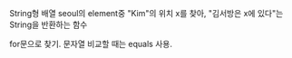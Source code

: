 String형 배열 seoul의 element중 "Kim"의 위치 x를 찾아, "김서방은 x에 있다"는 String을 반환하는 함수

for문으로 찾기.
문자열 비교할 때는 equals 사용.
